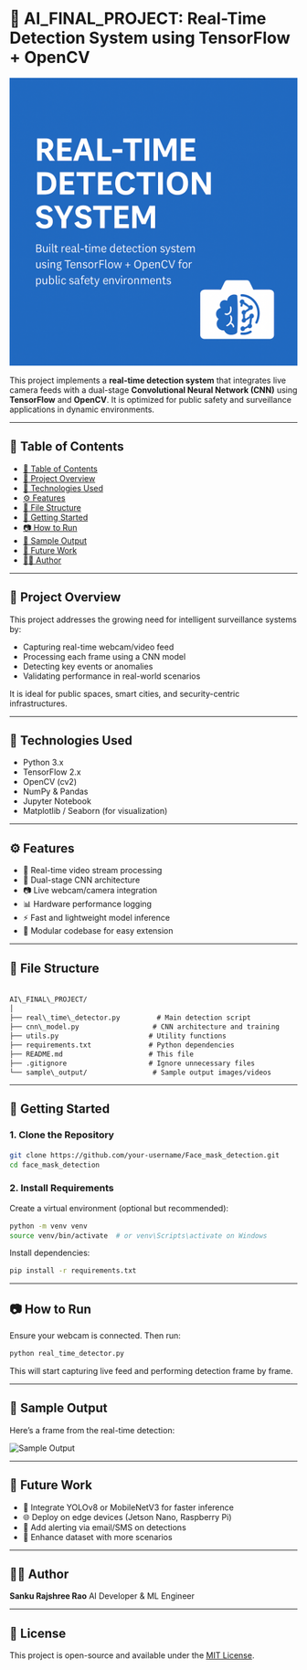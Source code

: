 
# 🚨 AI_FINAL_PROJECT: Real-Time Detection System using TensorFlow + OpenCV

![Project Banner](A_custom_GitHub_repository_banner_image_showcases_.png)

This project implements a **real-time detection system** that integrates live camera feeds with a dual-stage **Convolutional Neural Network (CNN)** using **TensorFlow** and **OpenCV**. It is optimized for public safety and surveillance applications in dynamic environments.

---

## 📌 Table of Contents
- [📌 Table of Contents](#-table-of-contents)
- [📍 Project Overview](#-project-overview)
- [🧠 Technologies Used](#-technologies-used)
- [⚙️ Features](#️-features)
- [📁 File Structure](#-file-structure)
- [🚀 Getting Started](#-getting-started)
- [📷 How to Run](#-how-to-run)
- [📸 Sample Output](#-sample-output)
- [🚧 Future Work](#-future-work)
- [🧑‍💻 Author](#-author)

---

## 📍 Project Overview

This project addresses the growing need for intelligent surveillance systems by:
- Capturing real-time webcam/video feed
- Processing each frame using a CNN model
- Detecting key events or anomalies
- Validating performance in real-world scenarios

It is ideal for public spaces, smart cities, and security-centric infrastructures.

---

## 🧠 Technologies Used

- Python 3.x
- TensorFlow 2.x
- OpenCV (cv2)
- NumPy & Pandas
- Jupyter Notebook
- Matplotlib / Seaborn (for visualization)

---

## ⚙️ Features

- 🎥 Real-time video stream processing
- 🧠 Dual-stage CNN architecture
- 📷 Live webcam/camera integration
- 📊 Hardware performance logging
- ⚡ Fast and lightweight model inference
- 📁 Modular codebase for easy extension

---

## 📁 File Structure

```

AI\_FINAL\_PROJECT/
│
├── real\_time\_detector.py         # Main detection script
├── cnn\_model.py                  # CNN architecture and training
├── utils.py                      # Utility functions
├── requirements.txt              # Python dependencies
├── README.md                     # This file
├── .gitignore                    # Ignore unnecessary files
└── sample\_output/                # Sample output images/videos

````

---

## 🚀 Getting Started

### 1. Clone the Repository
```bash
git clone https://github.com/your-username/Face_mask_detection.git
cd face_mask_detection
````

### 2. Install Requirements

Create a virtual environment (optional but recommended):

```bash
python -m venv venv
source venv/bin/activate  # or venv\Scripts\activate on Windows
```

Install dependencies:

```bash
pip install -r requirements.txt
```

---

## 📷 How to Run

Ensure your webcam is connected. Then run:

```bash
python real_time_detector.py
```

This will start capturing live feed and performing detection frame by frame.

---
## 📸 Sample Output

Here’s a frame from the real-time detection:

![Sample Output](detection_example.jpg)




---

## 🚧 Future Work

* 🔁 Integrate YOLOv8 or MobileNetV3 for faster inference
* 🌐 Deploy on edge devices (Jetson Nano, Raspberry Pi)
* 📡 Add alerting via email/SMS on detections
* 🧪 Enhance dataset with more scenarios

---

## 🧑‍💻 Author

**Sanku Rajshree Rao**
AI Developer & ML Engineer

---

## 📝 License

This project is open-source and available under the [MIT License](LICENSE).

